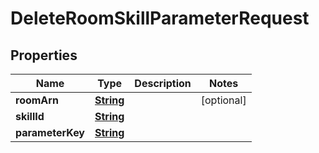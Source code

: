 

# DeleteRoomSkillParameterRequest


## Properties

| Name | Type | Description | Notes |
|------------ | ------------- | ------------- | -------------|
|**roomArn** | [**String**](String.md) |  |  [optional] |
|**skillId** | [**String**](String.md) |  |  |
|**parameterKey** | [**String**](String.md) |  |  |



